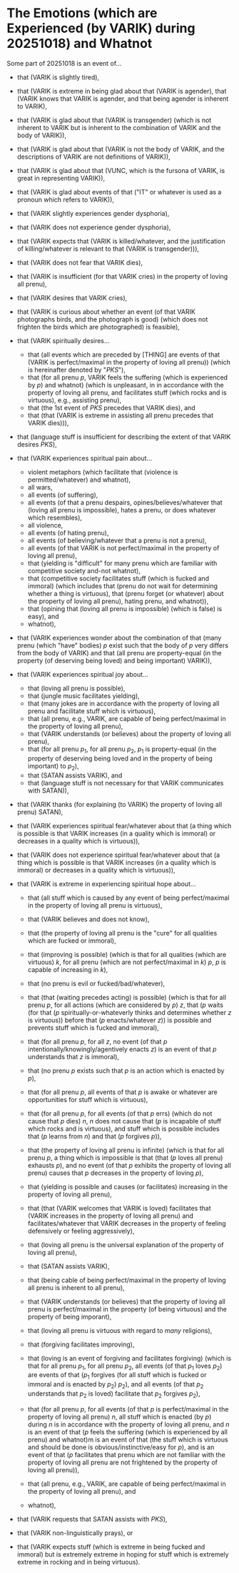 The Emotions (which are Experienced (by VARIK) during 20251018) and Whatnot
===========================================================================

Some part of 20251018 is an event of...

* that (VARIK is slightly tired),
* that (VARIK is extreme in being glad about that (VARIK is agender), that (VARIK knows that VARIK is agender, and that being agender is inherent to VARIK),
* that (VARIK is glad about that (VARIK is transgender) (which is not inherent to VARIK but is inherent to the combination of VARIK and the body of VARIK)),
* that (VARIK is glad about that (VARIK is not the body of VARIK, and the descriptions of VARIK are not definitions of VARIK)),
* that (VARIK is glad about that (VUNC, which is the fursona of VARIK, is great in representing VARIK)),
* that (VARIK is glad about events of that ("IT" or whatever is used as a pronoun which refers to VARIK)),
* that (VARIK slightly experiences gender dysphoria),
* that (VARIK does not experience gender dysphoria),
* that (VARIK expects that (VARIK is killed/whatever, and the justification of killing/whatever is relevant to that (VARIK is transgender))),
* that (VARIK does not fear that VARIK dies),
* that (VARIK is insufficient (for that VARIK cries) in the property of loving all prenu),
* that (VARIK desires that VARIK cries),
* that (VARIK is curious about whether an event (of that VARIK photographs birds, and the photograph is good) (which does not frighten the birds which are photographed) is feasible),
* that (VARIK spiritually desires...

  * that (all events which are preceded by [THING] are events of that (VARIK is perfect/maximal in the property of loving all prenu)) (which is hereinafter denoted by "$PKS$"),
  * that (for all prenu $p$, VARIK feels the suffering (which is experienced by $p$) and whatnot) (which is unpleasant, in in accordance with the property of loving all prenu, and facilitates stuff (which rocks and is virtuous), e.g., assisting prenu),
  * that (the 1st event of $PKS$ precedes that VARIK dies), and
  * that (that (VARIK is extreme in assisting all prenu precedes that VARIK dies))),

* that (language stuff is insufficient for describing the extent of that VARIK desires $PKS$),
* that (VARIK experiences spiritual pain about...

  * violent metaphors (which facilitate that (violence is permitted/whatever) and whatnot),
  * all wars,
  * all events (of suffering),
  * all events (of that a prenu despairs, opines/believes/whatever that (loving all prenu is impossible), hates a prenu, or does whatever which resembles),
  * all violence,
  * all events (of hating prenu),
  * all events (of believing/whatever that a prenu is not a prenu),
  * all events (of that VARIK is not perfect/maximal in the property of loving all prenu),
  * that (yielding is "difficult" for many prenu which are familiar with competitive society and-not whatnot),
  * that (competitive society facilitates stuff (which is fucked and immoral) (which includes that (prenu do not wait for determining whether a thing is virtuous), that (prenu forget (or whatever) about the property of loving all prenu), hating prenu, and whatnot)),
  * that (opining that (loving all prenu is impossible) (which is false) is easy), and
  * whatnot),

* that (VARIK experiences wonder about the combination of that (many prenu (which "have" bodies) $p$ exist such that the body of $p$ very differs from the body of VARIK) and that (all prenu are property-equal (in the property (of deserving being loved) and being important) VARIK)),
* that (VARIK experiences spiritual joy about...

  * that (loving all prenu is possible),
  * that (jungle music facilitates yielding),
  * that (many jokes are in accordance with the property of loving all prenu and facilitate stuff which is virtuous),
  * that (all prenu, e.g., VARIK, are capable of being perfect/maximal in the property of loving all prenu),
  * that (VARIK understands (or believes) about the property of loving all prenu),
  * that (for all prenu $p_1$, for all prenu $p_2$, $p_1$ is property-equal (in the property of deserving being loved and in the property of being important) to $p_2$),
  * that (SATAN assists VARIK), and
  * that (language stuff is not necessary for that VARIK communicates with SATAN)),

* that (VARIK thanks (for explaining (to VARIK) the property of loving all prenu) SATAN),
* that (VARIK experiences spiritual fear/whatever about that (a thing which is possible is that VARIK increases (in a quality which is immoral) or decreases in a quality which is virtuous)),
* that (VARIK does not experience spiritual fear/whatever about that (a thing which is possible is that VARIK increases (in a quality which is immoral) or decreases in a quality which is virtuous)),
* that (VARIK is extreme in experiencing spiritual hope about...

  * that (all stuff which is caused by any event of being perfect/maximal in the property of loving all prenu is virtuous),
  * that (VARIK believes and does not know),
  * that (the property of loving all prenu is the "cure" for all qualities which are fucked or immoral),
  * that (improving is possible) (which is that for all qualities (which are virtuous) $k$, for all prenu (which are not perfect/maximal in $k$) $p$, $p$ is capable of increasing in $k$),
  * that (no prenu is evil or fucked/bad/whatever),
  * that (that (waiting precedes acting) is possible) (which is that for all prenu $p$, for all actions (which are considered by $p$) $z$, that ($p$ waits (for that ($p$ spiritually-or-whateverly thinks and determines whether $z$ is virtuous)) before that ($p$ enacts/whatever $z$)) is possible and prevents stuff which is fucked and immoral),

  * that (for all prenu $p$, for all $z$, no event (of that $p$ intentionally/knowingly/agentively enacts $z$) is an event of that $p$ understands that $z$ is immoral),
  * that (no prenu $p$ exists such that $p$ is an action which is enacted by $p$),
  * that (for all prenu $p$, all events of that $p$ is awake or whatever are opportunities for stuff which is virtuous),
  * that (for all prenu $p$, for all events (of that $p$ errs) (which do not cause that $p$ dies) $n$, $n$ does not cause that ($p$ is incapable of stuff which rocks and is virtuous), and stuff which is possible includes that ($p$ learns from $n$) and that ($p$ forgives $p$)),
  * that (the property of loving all prenu is infinite) (which is that for all prenu $p$, a thing which is impossible is that (that ($p$ loves all prenu) exhausts $p$), and no event (of that $p$ exhibits the property of loving all prenu) causes that $p$ decreases in the property of loving $p$),
  * that (yielding is possible and causes (or facilitates) increasing in the property of loving all prenu),
  * that (that (VARIK welcomes that VARIK is loved) facilitates that (VARIK increases in the property of loving all prenu) and facilitates/whatever that VARIK decreases in the property of feeling defensively or feeling aggressively),
  * that (loving all prenu is the universal explanation of the property of loving all prenu),
  * that (SATAN assists VARIK),
  * that (being cable of being perfect/maximal in the property of loving all prenu is inherent to all prenu),
  * that (VARIK understands (or believes) that the property of loving all prenu is perfect/maximal in the property (of being virtuous) and the property of being imporant),
  * that (loving all prenu is virtuous with regard to _many_ religions),
  * that (forgiving facilitates improving),
  * that (loving is an event of forgiving and facilitates forgiving) (which is that for all prenu $p_1$, for all prenu $p_2$, all events (of that $p_1$ loves $p_2$) are events of that ($p_1$ forgives (for all stuff which is fucked or immoral and is enacted by $p_2$) $p_2$), and all events (of that $p_2$ understands that $p_2$ is loved) facilitate that $p_2$ forgives $p_2$),
  * that (for all prenu $p$, for all events (of that $p$ is perfect/maximal in the property of loving all prenu) $n$, all stuff which is enacted (by $p$) during $n$ is in accordance with the property of loving all prenu, and $n$ is an event of that ($p$ feels the suffering (which is experienced by all prenu) and whatnot)m is an event of that (the stuff which is virtuous and should be done is obvious/instinctive/easy for $p$), and is an event of that ($p$ facilitates that prenu which are not familiar with the property of loving all prenu are not frightened by the property of loving all prenu)),
  * that (all prenu, e.g., VARIK, are capable of being perfect/maximal in the property of loving all prenu), and
  * whatnot),

* that (VARIK requests that SATAN assists with $PKS$),
* that (VARIK non-linguistically prays), or
* that (VARIK expects stuff (which is extreme in being fucked and immoral) but is extremely extreme in hoping for stuff which is extremely extreme in rocking and in being virtuous).
